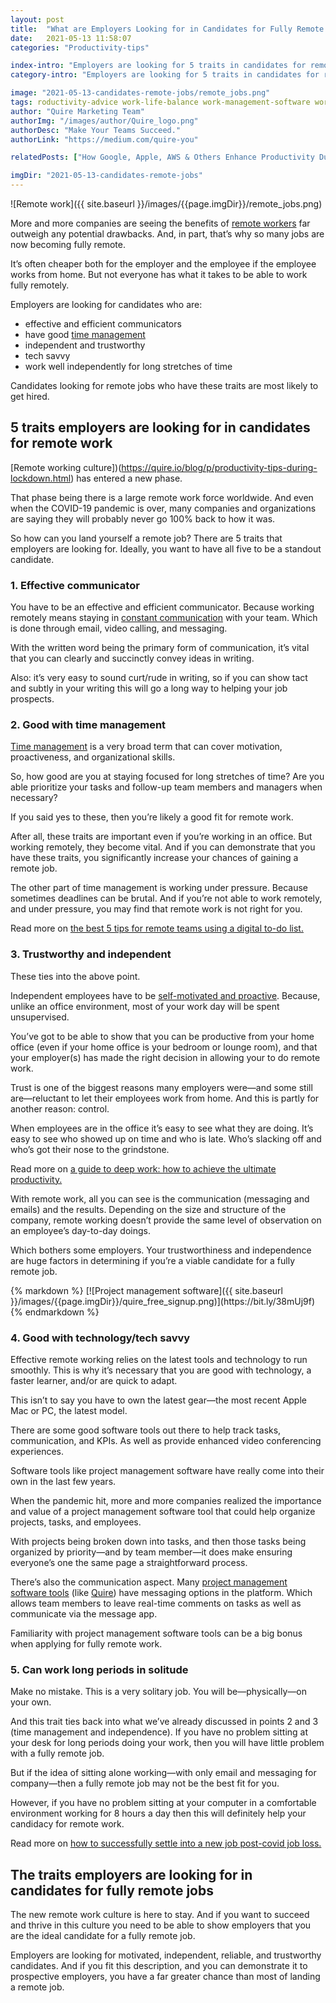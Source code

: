 ```yaml
---
layout: post
title:  "What are Employers Looking for in Candidates for Fully Remote Jobs?"
date:   2021-05-13 11:58:07
categories: "Productivity-tips"

index-intro: "Employers are looking for 5 traits in candidates for remote jobs: time management, motivation, techy savvy, efficient communicator, as well as independence and trustworthiness."
category-intro: "Employers are looking for 5 traits in candidates for remote jobs: time management, motivation, techy savvy, efficient communicator, as well as independence and trustworthiness."

image: "2021-05-13-candidates-remote-jobs/remote_jobs.png"
tags: roductivity-advice work-life-balance work-management-software work-management-app work-management-platform best-work-management-software work-management productivity productivity-app productivity-tool team-management-software work-management-software team-communication team-productivity task-scheduling-software increase-productivity remote-team to-do-list-app working-remotely task-management task-management-software project-management-software productivity-tips to-do-list task-list productivity-tips working-culture
author: "Quire Marketing Team"
authorImg: "/images/author/Quire_logo.png"
authorDesc: "Make Your Teams Succeed."
authorLink: "https://medium.com/quire-you"

relatedPosts: ["How Google, Apple, AWS & Others Enhance Productivity During Work-At-Home Era", "10 Effective Ways to Keep Your Millennial and Gen Z Employees Productive", "The Complete Guide of 2-Minute Rule by James Clear"]

imgDir: "2021-05-13-candidates-remote-jobs"
---
```


![Remote work]({{ site.baseurl }}/images/{{page.imgDir}}/remote_jobs.png)

More and more companies are seeing the benefits of [remote workers](https://quire.io/blog/p/work-from-home-tips.html) far outweigh any potential drawbacks. And, in part, that’s why so many jobs are now becoming fully remote.

It’s often cheaper both for the employer and the employee if the employee works from home. But not everyone has what it takes to be able to work fully remotely.

Employers are looking for candidates who are:

* effective and efficient communicators 
* have good [time management](https://quire.io/blog/p/5-tips-to-improve-time-management-skills.html)
* independent and trustworthy
* tech savvy
* work well independently for long stretches of time

Candidates looking for remote jobs who have these traits are most likely to get hired.

## 5 traits employers are looking for in candidates for remote work

[Remote working culture])(https://quire.io/blog/p/productivity-tips-during-lockdown.html) has entered a new phase.

That phase being there is a large remote work force worldwide. And even when the COVID-19 pandemic is over, many companies and organizations are saying they will probably never go 100% back to how it was.

So how can you land yourself a remote job? There are 5 traits that employers are looking for. Ideally, you want to have all five to be a standout candidate.

### 1. Effective communicator

You have to be an effective and efficient communicator. Because working remotely means staying in [constant communication](https://quire.io/blog/p/transparency-in-communication.markdown.html) with your team. Which is done through email, video calling, and messaging.

With the written word being the primary form of communication, it’s vital that you can clearly and succinctly convey ideas in writing.

Also: it’s very easy to sound curt/rude in writing, so if you can show tact and subtly in your writing this will go a long way to helping your job prospects.

### 2. Good with time management

[Time management](https://quire.io/blog/p/time-mangement-skills.html) is a very broad term that can cover motivation, proactiveness, and organizational skills.

So, how good are you at staying focused for long stretches of time? Are you able prioritize your tasks and follow-up team members and managers when necessary?

If you said yes to these, then you’re likely a good fit for remote work.

After all, these traits are important even if you’re working in an office. But working remotely, they become vital. And if you can demonstrate that you have these traits, you significantly increase your chances of gaining a remote job.

The other part of time management is working under pressure. Because sometimes deadlines can be brutal. And if you’re not able to work remotely, and under pressure, you may find that remote work is not right for you.

<p class="notice">Read more on <a href="https://quire.io/blog/p/to-do-list-tips-remote-teams.html">the best 5 tips for remote teams using a digital to-do list.</a></p>

### 3. Trustworthy and independent

These ties into the above point.

Independent employees have to be [self-motivated and proactive](https://quire.io/blog/p/task-management-software-helps-productivity.html). Because, unlike an office environment, most of your work day will be spent unsupervised.

You’ve got to be able to show that you can be productive from your home office (even if your home office is your bedroom or lounge room), and that your employer(s) has made the right decision in allowing your to do remote work.

Trust is one of the biggest reasons many employers were—and some still are—reluctant to let their employees work from home. And this is partly for another reason: control.

When employees are in the office it’s easy to see what they are doing. It’s easy to see who showed up on time and who is late. Who’s slacking off and who’s got their nose to the grindstone.

<p class="notice">Read more on <a href="https://quire.io/blog/p/how-to-deep-work.html">a guide to deep work: how to achieve the ultimate productivity.</a></p>

With remote work, all you can see is the communication (messaging and emails) and the results. Depending on the size and structure of the company, remote working doesn’t provide the same level of observation on an employee’s day-to-day doings.

Which bothers some employers. Your trustworthiness and independence are huge factors in determining if you’re a viable candidate for a fully remote job.

<div class="guest-only">
{% markdown %}
[![Project management software]({{ site.baseurl }}/images/{{page.imgDir}}/quire_free_signup.png)](https://bit.ly/38mUj9f)
{% endmarkdown %}
</div>

### 4. Good with technology/tech savvy

Effective remote working relies on the latest tools and technology to run smoothly. This is why it’s necessary that you are good with technology, a faster learner, and/or are quick to adapt.

This isn’t to say you have to own the latest gear—the most recent Apple Mac or PC, the latest model. 

There are some good software tools out there to help track tasks, communication, and KPIs. As well as provide enhanced video conferencing experiences.

Software tools like project management software have really come into their own in the last few years.

When the pandemic hit, more and more companies realized the importance and value of a project management software tool that could help organize projects, tasks, and employees.

With projects being broken down into tasks, and then those tasks being organized by priority—and by team member—it does make ensuring everyone’s one the same page a straightforward process.

There’s also the communication aspect. Many [project management software tools](https://quire.io/compare/best-project-management-software-reviews-comparisons) (like [Quire](https://quire.io)) have messaging options in the platform. Which allows team members to leave real-time comments on tasks as well as communicate via the message app.

Familiarity with project management software tools can be a big bonus when applying for fully remote work.

### 5. Can work long periods in solitude

Make no mistake. This is a very solitary job. You will be—physically—on your own.

And this trait ties back into what we’ve already discussed in points 2 and 3 (time management and independence). If you have no problem sitting at your desk for long periods doing your work, then you will have little problem with a fully remote job.

But if the idea of sitting alone working—with only email and messaging for company—then a fully remote job may not be the best fit for you.

However, if you have no problem sitting at your computer in a comfortable environment working for 8 hours a day then this will definitely help your candidacy for remote work.

<p class="notice">Read more on <a href="https://quire.io/blog/p/new-jobs-tips.html">how to successfully settle into a new job post-covid job loss.</a></p>

## The traits employers are looking for in candidates for fully remote jobs

The new remote work culture is here to stay. And if you want to succeed and thrive in this culture you need to be able to show employers that you are the ideal candidate for a fully remote job.

Employers are looking for motivated, independent, reliable, and trustworthy candidates. And if you fit this description, and you can demonstrate it to prospective employers, you have a far greater chance than most of landing a remote job.



[jekyll]:      http://jekyllrb.com
[jekyll-gh]:   https://github.com/jekyll/jekyll
[jekyll-help]: https://github.com/jekyll/jekyll-help